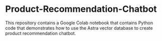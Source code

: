 # Product-Recommendation-Chatbot
This repository contains a Google Colab notebook that contains Python code that demonstrates how to use the Astra vector database to create product recommendation chatbot. 
